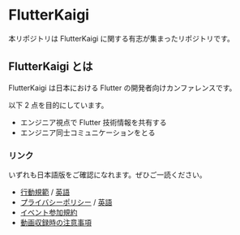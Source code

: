 # FlutterKaigi

本リポジトリは FlutterKaigi に関する有志が集まったリポジトリです。

## FlutterKaigi とは

FlutterKaigi は日本における Flutter の開発者向けカンファレンスです。

以下 2 点を目的にしています。

- エンジニア視点で Flutter 技術情報を共有する
- エンジニア同士コミュニケーションをとる

### リンク

いずれも日本語版をご確認になれます。ぜひご一読ください。

- [行動規範](https://flutterkaigi.jp/flutterkaigi/Code-of-Conduct.ja.html) / [英語](https://flutterkaigi.jp/flutterkaigi/Code-of-Conduct.html)
- [プライバシーポリシー](https://flutterkaigi.jp/flutterkaigi/Privacy-Policy.ja.html) / [英語](https://flutterkaigi.jp/flutterkaigi/Privacy-Policy.html)
- [イベント参加規約](https://flutterkaigi.jp/flutterkaigi/Terms-for-Join.ja.html)
- [動画収録時の注意事項](https://flutterkaigi.jp/flutterkaigi/Precautions-for-Recording.ja.html)
